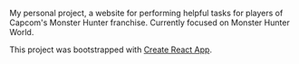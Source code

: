 My personal project, a website for performing helpful tasks for players of Capcom's Monster Hunter franchise. Currently focused on Monster Hunter World.

This project was bootstrapped with [Create React App](https://github.com/facebook/create-react-app).